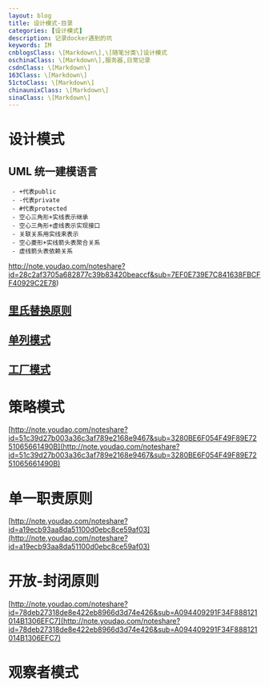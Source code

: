 ```yaml
---
layout: blog
title: 设计模式-目录
categories: [设计模式]
description: 记录docker遇到的坑
keywords: IM
cnblogsClass: \[Markdown\],\[随笔分类\]设计模式
oschinaClass: \[Markdown\],服务器,日常记录
csdnClass: \[Markdown\]
163Class: \[Markdown\]
51ctoClass: \[Markdown\]
chinaunixClass: \[Markdown\]
sinaClass: \[Markdown\]
---
```




# 设计模式

## UML 统一建模语言

     - +代表public
     - -代表private
     - #代表protected
     - 空心三角形+实线表示继承
     - 空心三角形+虚线表示实现接口
     - 关联关系用实线来表示
     - 空心菱形+实线箭头表聚合关系
     - 虚线箭头表依赖关系

http://note.youdao.com/noteshare?id=28c2af3705a682877c39b83420beaccf&sub=7EF0E739E7C841638FBCFF40929C2E78)

## [里氏替换原则](https://www.cnblogs.com/followyou/p/13976967.html)

## [单列模式](https://www.cnblogs.com/followyou/p/13775499.html)

##  [工厂模式](https://www.cnblogs.com/followyou/p/13778112.html)

# 策略模式
 [http://note.youdao.com/noteshare?id=51c39d27b003a36c3af789e2168e9467&sub=3280BE6F054F49F89E7251065661490B](http://note.youdao.com/noteshare?id=51c39d27b003a36c3af789e2168e9467&sub=3280BE6F054F49F89E7251065661490B)
# 单一职责原则
  [http://note.youdao.com/noteshare?id=a19ecb93aa8da51100d0ebc8ce59af03](http://note.youdao.com/noteshare?id=a19ecb93aa8da51100d0ebc8ce59af03)
# 开放-封闭原则
 [http://note.youdao.com/noteshare?id=78deb27318de8e422eb8966d3d74e426&sub=A094409291F34F888121014B1306EFC7](http://note.youdao.com/noteshare?id=78deb27318de8e422eb8966d3d74e426&sub=A094409291F34F888121014B1306EFC7)

# 观察者模式
